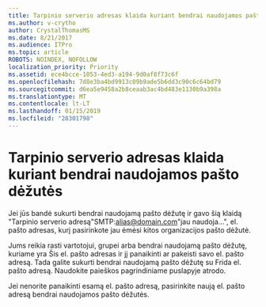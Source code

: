 ```yaml
---
title: Tarpinio serverio adresas klaida kuriant bendrai naudojamos pašto dėžutės
ms.author: v-crytho
author: CrystalThomasMS
ms.date: 8/21/2017
ms.audience: ITPro
ms.topic: article
ROBOTS: NOINDEX, NOFOLLOW
localization_priority: Priority
ms.assetid: ece4bcce-1053-4ed3-a194-9d0af8f73c6f
ms.openlocfilehash: 7d8e3ba4bd9913c09b9ade5b6dd3c90c6c64bd79
ms.sourcegitcommit: d6ea5e9458a2b8ceaab3ac4bd483e1130b9a398a
ms.translationtype: MT
ms.contentlocale: lt-LT
ms.lasthandoff: 01/15/2019
ms.locfileid: "28301798"
---
```

# <a name="proxy-address-error-while-creating-a-shared-mailbox"></a>Tarpinio serverio adresas klaida kuriant bendrai naudojamos pašto dėžutės

Jei jūs bandė sukurti bendrai naudojamą pašto dėžutę ir gavo šią klaidą "Tarpinio serverio adresą"SMTP:alias@domain.com"jau naudoja...", el. pašto adresas, kurį pasirinkote jau ėmėsi kitos organizacijos pašto dėžutė.
  
Jums reikia rasti vartotojui, grupei arba bendrai naudojamą pašto dėžutę, kuriame yra Šis el. pašto adresas ir jį panaikinti ar pakeisti savo el. pašto adresą. Tada galite sukurti bendrai naudojamą pašto dėžutę su Frida el. pašto adresą. Naudokite paieškos pagrindiniame puslapyje atrodo.
  
Jei nenorite panaikinti esamą el. pašto adresą, pasirinkite naują el. pašto adresą bendrai naudojamos pašto dėžutės.
  

